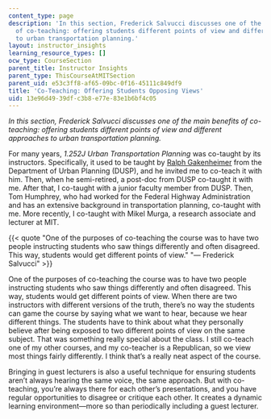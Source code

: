 ```yaml
---
content_type: page
description: 'In this section, Frederick Salvucci discusses one of the main benefits
  of co-teaching: offering students different points of view and different approaches
  to urban transportation planning.'
layout: instructor_insights
learning_resource_types: []
ocw_type: CourseSection
parent_title: Instructor Insights
parent_type: ThisCourseAtMITSection
parent_uid: e53c3ff8-af65-09bc-0f16-45111c849df9
title: 'Co-Teaching: Offering Students Opposing Views'
uid: 13e96d49-39df-c3b8-e77e-83e1b6bf4c05
---
```


_In this section, Frederick Salvucci discusses one of the main benefits of co-teaching: offering students different points of view and different approaches to urban transportation planning._

For many years, _1.252J Urban Transportation Planning_ was co-taught by its instructors. Specifically, it used to be taught by [Ralph Gakenheimer](https://dusp.mit.edu/faculty/ralph-gakenheimer) from the Department of Urban Planning (DUSP), and he invited me to co-teach it with him. Then, when he semi-retired, a post-doc from DUSP co-taught it with me. After that, I co-taught with a junior faculty member from DUSP. Then, Tom Humphrey, who had worked for the Federal Highway Administration and has an extensive background in transportation planning, co-taught with me. More recently, I co-taught with Mikel Murga, a research associate and lecturer at MIT.

{{< quote "One of the purposes of co-teaching the course was to have two people instructing students who saw things differently and often disagreed. This way, students would get different points of view." "— Frederick Salvucci" >}}

One of the purposes of co-teaching the course was to have two people instructing students who saw things differently and often disagreed. This way, students would get different points of view. When there are two instructors with different versions of the truth, there’s no way the students can game the course by saying what we want to hear, because we hear different things. The students have to think about what they personally believe after being exposed to two different points of view on the same subject. That was something really special about the class. I still co-teach one of my other courses, and my co-teacher is a Republican, so we view most things fairly differently. I think that’s a really neat aspect of the course.

Bringing in guest lecturers is also a useful technique for ensuring students aren’t always hearing the same voice, the same approach. But with co-teaching, you’re always there for each other’s presentations, and you have regular opportunities to disagree or critique each other. It creates a dynamic learning environment—more so than periodically including a guest lecturer.